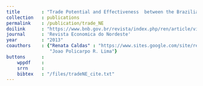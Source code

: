 ```yaml
---
title        : "Trade Potential and Effectiveness  between the Brazilian Northeast and MERCOSUR"
collection   : publications
permalink    : /publication/trade_NE
doilink      : "https://www.bnb.gov.br/revista/index.php/ren/article/view/78"
journal      : 'Revista Economica do Nordeste'
year         : "2013"
coauthors    : {"Renata Caldas" : "https://www.sites.google.com/site/renatamcaldas",
                "Joao Policarpo R. Lima"}
buttons      : 
    wppdf    : 
    srrn     : 
    bibtex   : "/files/tradeNE_cite.txt"
---
```

